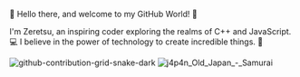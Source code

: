 👋 Hello there, and welcome to my GitHub World! 🌟

I'm Zeretsu, an inspiring coder exploring the realms of C++ and JavaScript. 💻 I believe in the power of technology to create incredible things. 🚀
<!---
Zeretsu/Zeretsu is a ✨ special ✨ repository because its `README.md` (this file) appears on your GitHub profile.
You can click the Preview link to take a look at your changes.
--->
![github-contribution-grid-snake-dark](https://github.com/Zeretsu/Zeretsu/assets/131717260/b23e6fc9-d393-40b3-9667-2519d961a499)
![j4p4n_Old_Japan_-_Samurai](https://github.com/Zeretsu/Zeretsu/assets/131717260/12cfbd93-d39d-450d-8045-a204e32ece21)
